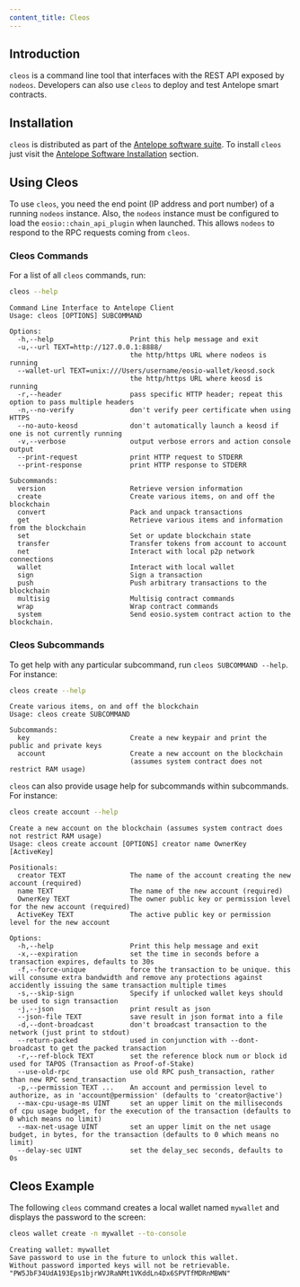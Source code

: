 ```yaml
---
content_title: Cleos
---
```


## Introduction

`cleos` is a command line tool that interfaces with the REST API exposed by `nodeos`. Developers can also use `cleos` to deploy and test Antelope smart contracts.

## Installation

`cleos` is distributed as part of the [Antelope software suite](https://github.com/AntelopeIO/spring). To install `cleos` just visit the [Antelope Software Installation](../00_install/index.md) section.

## Using Cleos

To use `cleos`, you need the end point (IP address and port number) of a running `nodeos` instance. Also, the `nodeos` instance must be configured to load the `eosio::chain_api_plugin` when launched. This allows `nodeos` to respond to the RPC requests coming from `cleos`.

### Cleos Commands

For a list of all `cleos` commands, run:

```sh
cleos --help
```

```console
Command Line Interface to Antelope Client
Usage: cleos [OPTIONS] SUBCOMMAND

Options:
  -h,--help                   Print this help message and exit
  -u,--url TEXT=http://127.0.0.1:8888/
                              the http/https URL where nodeos is running
  --wallet-url TEXT=unix:///Users/username/eosio-wallet/keosd.sock
                              the http/https URL where keosd is running
  -r,--header                 pass specific HTTP header; repeat this option to pass multiple headers
  -n,--no-verify              don't verify peer certificate when using HTTPS
  --no-auto-keosd             don't automatically launch a keosd if one is not currently running
  -v,--verbose                output verbose errors and action console output
  --print-request             print HTTP request to STDERR
  --print-response            print HTTP response to STDERR

Subcommands:
  version                     Retrieve version information
  create                      Create various items, on and off the blockchain
  convert                     Pack and unpack transactions
  get                         Retrieve various items and information from the blockchain
  set                         Set or update blockchain state
  transfer                    Transfer tokens from account to account
  net                         Interact with local p2p network connections
  wallet                      Interact with local wallet
  sign                        Sign a transaction
  push                        Push arbitrary transactions to the blockchain
  multisig                    Multisig contract commands
  wrap                        Wrap contract commands
  system                      Send eosio.system contract action to the blockchain.
```

### Cleos Subcommands

To get help with any particular subcommand, run `cleos SUBCOMMAND --help`. For instance:

```sh
cleos create --help
```

```console
Create various items, on and off the blockchain
Usage: cleos create SUBCOMMAND

Subcommands:
  key                         Create a new keypair and print the public and private keys
  account                     Create a new account on the blockchain
                              (assumes system contract does not restrict RAM usage)
```

`cleos` can also provide usage help for subcommands within subcommands. For instance:

```sh
cleos create account --help
```

```console
Create a new account on the blockchain (assumes system contract does not restrict RAM usage)
Usage: cleos create account [OPTIONS] creator name OwnerKey [ActiveKey]

Positionals:
  creator TEXT                The name of the account creating the new account (required)
  name TEXT                   The name of the new account (required)
  OwnerKey TEXT               The owner public key or permission level for the new account (required)
  ActiveKey TEXT              The active public key or permission level for the new account

Options:
  -h,--help                   Print this help message and exit
  -x,--expiration             set the time in seconds before a transaction expires, defaults to 30s
  -f,--force-unique           force the transaction to be unique. this will consume extra bandwidth and remove any protections against accidently issuing the same transaction multiple times
  -s,--skip-sign              Specify if unlocked wallet keys should be used to sign transaction
  -j,--json                   print result as json
  --json-file TEXT            save result in json format into a file
  -d,--dont-broadcast         don't broadcast transaction to the network (just print to stdout)
  --return-packed             used in conjunction with --dont-broadcast to get the packed transaction
  -r,--ref-block TEXT         set the reference block num or block id used for TAPOS (Transaction as Proof-of-Stake)
  --use-old-rpc               use old RPC push_transaction, rather than new RPC send_transaction
  -p,--permission TEXT ...    An account and permission level to authorize, as in 'account@permission' (defaults to 'creator@active')
  --max-cpu-usage-ms UINT     set an upper limit on the milliseconds of cpu usage budget, for the execution of the transaction (defaults to 0 which means no limit)
  --max-net-usage UINT        set an upper limit on the net usage budget, in bytes, for the transaction (defaults to 0 which means no limit)
  --delay-sec UINT            set the delay_sec seconds, defaults to 0s
```

## Cleos Example

The following `cleos` command creates a local wallet named `mywallet` and displays the password to the screen:

```sh
cleos wallet create -n mywallet --to-console
```

```console
Creating wallet: mywallet
Save password to use in the future to unlock this wallet.
Without password imported keys will not be retrievable.
"PW5JbF34UdA193Eps1bjrWVJRaNMt1VKddLn4Dx6SPVTfMDRnMBWN"
```
